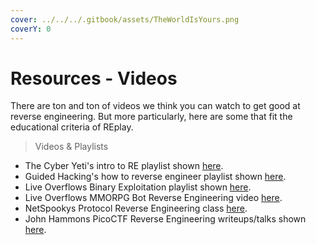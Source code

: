 ```yaml
---
cover: ../../../.gitbook/assets/TheWorldIsYours.png
coverY: 0
---
```


# Resources - Videos

There are ton and ton of videos we think you can watch to get good at reverse engineering. But more particularly, here are some that fit the educational criteria of REplay.

> Videos & Playlists

* The Cyber Yeti's intro to RE playlist shown [here](https://www.youtube.com/watch?v=fv9ii3W5htQ\&list=PLHJns8WZXCdvaD7-xR7e5FJNW\_6H9w-wC).
* Guided Hacking's how to reverse engineer playlist shown [here](https://www.youtube.com/watch?v=fgMl0Uqiey8\&list=PLt9cUwGw6CYFXtAElzDLob2aOaSfZqHJc).
* Live Overflows Binary Exploitation playlist shown [here](https://www.youtube.com/watch?v=iyAyN3GFM7A\&list=PLhixgUqwRTjxglIswKp9mpkfPNfHkzyeN).
* Live Overflows MMORPG Bot Reverse Engineering video [here](https://www.youtube.com/watch?v=irhcfHBkfe0).
* NetSpookys Protocol Reverse Engineering class [here](https://www.youtube.com/watch?v=73KJQRqz\_Ec).
* John Hammons PicoCTF Reverse Engineering writeups/talks shown [here](https://www.youtube.com/watch?v=1OdYAzk5fGE\&list=PL1H1sBF1VAKUp9mElvX079qK3UNI2b3ek).

